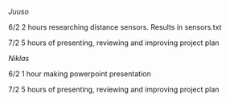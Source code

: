 _Juuso_

6/2 2 hours researching distance sensors. Results in sensors.txt

7/2 5 hours of presenting, reviewing and improving project plan

_Niklas_

6/2 1 hour making powerpoint presentation

7/2 5 hours of presenting, reviewing and improving project plan

